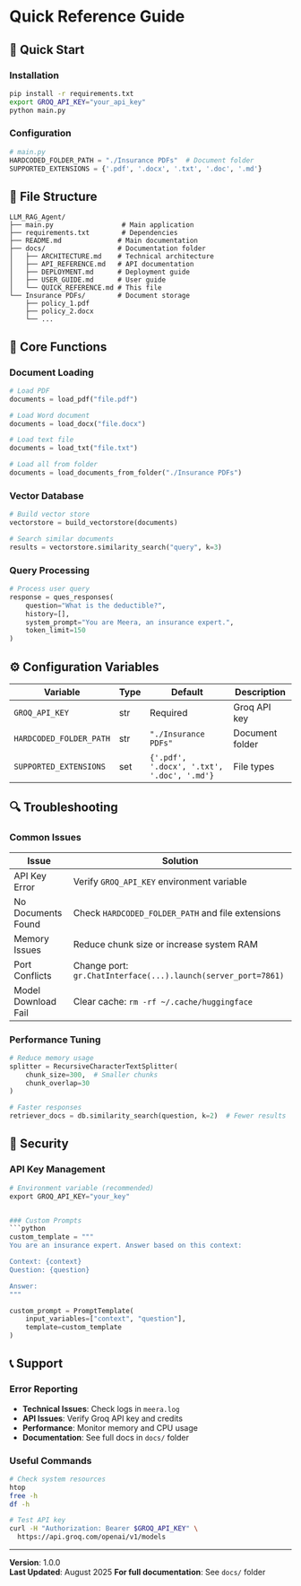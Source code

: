 # Quick Reference Guide

## 🚀 Quick Start

### Installation
```bash
pip install -r requirements.txt
export GROQ_API_KEY="your_api_key"
python main.py
```

### Configuration
```python
# main.py
HARDCODED_FOLDER_PATH = "./Insurance PDFs"  # Document folder
SUPPORTED_EXTENSIONS = {'.pdf', '.docx', '.txt', '.doc', '.md'}
```

## 📁 File Structure
```
LLM_RAG_Agent/
├── main.py                 # Main application
├── requirements.txt        # Dependencies
├── README.md              # Main documentation
├── docs/                  # Documentation folder
│   ├── ARCHITECTURE.md    # Technical architecture
│   ├── API_REFERENCE.md   # API documentation
│   ├── DEPLOYMENT.md      # Deployment guide
│   ├── USER_GUIDE.md      # User guide
│   └── QUICK_REFERENCE.md # This file
└── Insurance PDFs/        # Document storage
    ├── policy_1.pdf
    ├── policy_2.docx
    └── ...
```

## 🔧 Core Functions

### Document Loading
```python
# Load PDF
documents = load_pdf("file.pdf")

# Load Word document
documents = load_docx("file.docx")

# Load text file
documents = load_txt("file.txt")

# Load all from folder
documents = load_documents_from_folder("./Insurance PDFs")
```

### Vector Database
```python
# Build vector store
vectorstore = build_vectorstore(documents)

# Search similar documents
results = vectorstore.similarity_search("query", k=3)
```

### Query Processing
```python
# Process user query
response = ques_responses(
    question="What is the deductible?",
    history=[],
    system_prompt="You are Meera, an insurance expert.",
    token_limit=150
)
```

## ⚙️ Configuration Variables

| Variable | Type | Default | Description |
|----------|------|---------|-------------|
| `GROQ_API_KEY` | str | Required | Groq API key |
| `HARDCODED_FOLDER_PATH` | str | `"./Insurance PDFs"` | Document folder |
| `SUPPORTED_EXTENSIONS` | set | `{'.pdf', '.docx', '.txt', '.doc', '.md'}` | File types |


## 🔍 Troubleshooting

### Common Issues

| Issue | Solution |
|-------|----------|
| API Key Error | Verify `GROQ_API_KEY` environment variable |
| No Documents Found | Check `HARDCODED_FOLDER_PATH` and file extensions |
| Memory Issues | Reduce chunk size or increase system RAM |
| Port Conflicts | Change port: `gr.ChatInterface(...).launch(server_port=7861)` |
| Model Download Fail | Clear cache: `rm -rf ~/.cache/huggingface` |

### Performance Tuning
```python
# Reduce memory usage
splitter = RecursiveCharacterTextSplitter(
    chunk_size=300,  # Smaller chunks
    chunk_overlap=30
)

# Faster responses
retriever_docs = db.similarity_search(question, k=2)  # Fewer results
```

## 🔐 Security

### API Key Management
```python
# Environment variable (recommended)
export GROQ_API_KEY="your_key"


### Custom Prompts
```python
custom_template = """
You are an insurance expert. Answer based on this context:

Context: {context}
Question: {question}

Answer:
"""

custom_prompt = PromptTemplate(
    input_variables=["context", "question"],
    template=custom_template
)
```

## 📞 Support

### Error Reporting
- **Technical Issues**: Check logs in `meera.log`
- **API Issues**: Verify Groq API key and credits
- **Performance**: Monitor memory and CPU usage
- **Documentation**: See full docs in `docs/` folder

### Useful Commands
```bash
# Check system resources
htop
free -h
df -h

# Test API key
curl -H "Authorization: Bearer $GROQ_API_KEY" \
  https://api.groq.com/openai/v1/models
```

---

**Version**: 1.0.0  
**Last Updated**: August 2025 
**For full documentation**: See `docs/` folder

